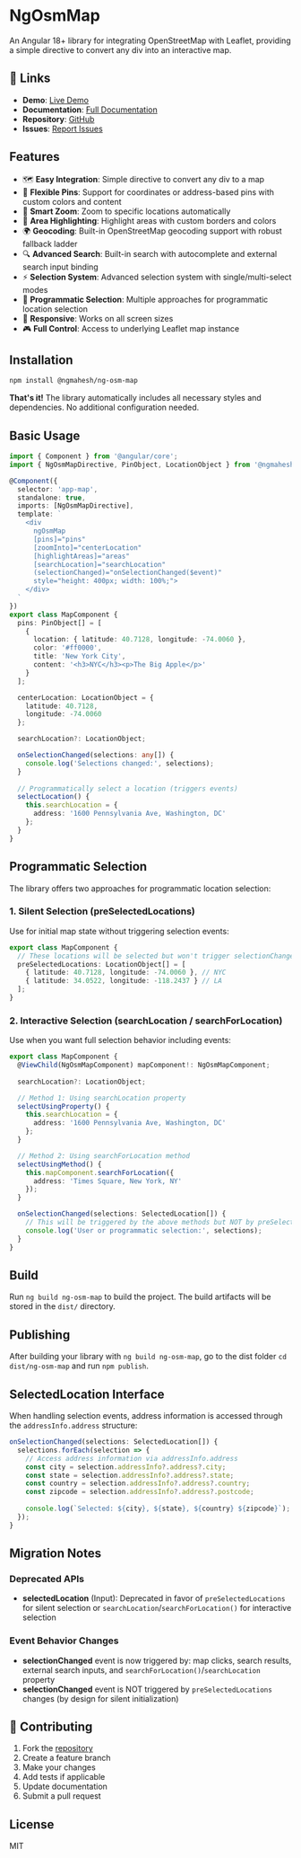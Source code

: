# NgOsmMap

An Angular 18+ library for integrating OpenStreetMap with Leaflet, providing a simple directive to convert any div into an interactive map.

## 🔗 Links

- **Demo**: [Live Demo](https://maheshnvv.github.io/ngmahesh/)
- **Documentation**: [Full Documentation](https://maheshnvv.github.io/ngmahesh/docs/ng-osm-map)
- **Repository**: [GitHub](https://github.com/maheshnvv/ngmahesh)
- **Issues**: [Report Issues](https://github.com/maheshnvv/ngmahesh/issues)

## Features

- 🗺️ **Easy Integration**: Simple directive to convert any div to a map
- 📍 **Flexible Pins**: Support for coordinates or address-based pins with custom colors and content
- 🎯 **Smart Zoom**: Zoom to specific locations automatically
- 🎨 **Area Highlighting**: Highlight areas with custom borders and colors
- 🌍 **Geocoding**: Built-in OpenStreetMap geocoding support with robust fallback ladder
- 🔍 **Advanced Search**: Built-in search with autocomplete and external search input binding
- ⚡ **Selection System**: Advanced selection system with single/multi-select modes
- 🎯 **Programmatic Selection**: Multiple approaches for programmatic location selection
- 📱 **Responsive**: Works on all screen sizes
- 🎮 **Full Control**: Access to underlying Leaflet map instance

## Installation

```bash
npm install @ngmahesh/ng-osm-map
```

**That's it!** The library automatically includes all necessary styles and dependencies. No additional configuration needed.

## Basic Usage

```typescript
import { Component } from '@angular/core';
import { NgOsmMapDirective, PinObject, LocationObject } from '@ngmahesh/ng-osm-map';

@Component({
  selector: 'app-map',
  standalone: true,
  imports: [NgOsmMapDirective],
  template: `
    <div 
      ngOsmMap
      [pins]="pins"
      [zoomInto]="centerLocation"
      [highlightAreas]="areas"
      [searchLocation]="searchLocation"
      (selectionChanged)="onSelectionChanged($event)"
      style="height: 400px; width: 100%;">
    </div>
  `
})
export class MapComponent {
  pins: PinObject[] = [
    {
      location: { latitude: 40.7128, longitude: -74.0060 },
      color: '#ff0000',
      title: 'New York City',
      content: '<h3>NYC</h3><p>The Big Apple</p>'
    }
  ];

  centerLocation: LocationObject = {
    latitude: 40.7128,
    longitude: -74.0060
  };

  searchLocation?: LocationObject;

  onSelectionChanged(selections: any[]) {
    console.log('Selections changed:', selections);
  }
  
  // Programmatically select a location (triggers events)
  selectLocation() {
    this.searchLocation = {
      address: '1600 Pennsylvania Ave, Washington, DC'
    };
  }
}
```

## Programmatic Selection

The library offers two approaches for programmatic location selection:

### 1. Silent Selection (preSelectedLocations)
Use for initial map state without triggering selection events:

```typescript
export class MapComponent {
  // These locations will be selected but won't trigger selectionChanged events
  preSelectedLocations: LocationObject[] = [
    { latitude: 40.7128, longitude: -74.0060 }, // NYC
    { latitude: 34.0522, longitude: -118.2437 } // LA
  ];
}
```

### 2. Interactive Selection (searchLocation / searchForLocation)
Use when you want full selection behavior including events:

```typescript
export class MapComponent {
  @ViewChild(NgOsmMapComponent) mapComponent!: NgOsmMapComponent;
  
  searchLocation?: LocationObject;

  // Method 1: Using searchLocation property
  selectUsingProperty() {
    this.searchLocation = {
      address: '1600 Pennsylvania Ave, Washington, DC'
    };
  }

  // Method 2: Using searchForLocation method
  selectUsingMethod() {
    this.mapComponent.searchForLocation({
      address: 'Times Square, New York, NY'
    });
  }

  onSelectionChanged(selections: SelectedLocation[]) {
    // This will be triggered by the above methods but NOT by preSelectedLocations
    console.log('User or programmatic selection:', selections);
  }
}
```

## Build

Run `ng build ng-osm-map` to build the project. The build artifacts will be stored in the `dist/` directory.

## Publishing

After building your library with `ng build ng-osm-map`, go to the dist folder `cd dist/ng-osm-map` and run `npm publish`.

## SelectedLocation Interface

When handling selection events, address information is accessed through the `addressInfo.address` structure:

```typescript
onSelectionChanged(selections: SelectedLocation[]) {
  selections.forEach(selection => {
    // Access address information via addressInfo.address
    const city = selection.addressInfo?.address?.city;
    const state = selection.addressInfo?.address?.state;
    const country = selection.addressInfo?.address?.country;
    const zipcode = selection.addressInfo?.address?.postcode;
    
    console.log(`Selected: ${city}, ${state}, ${country} ${zipcode}`);
  });
}
```

## Migration Notes

### Deprecated APIs
- **selectedLocation** (Input): Deprecated in favor of `preSelectedLocations` for silent selection or `searchLocation`/`searchForLocation()` for interactive selection

### Event Behavior Changes
- **selectionChanged** event is now triggered by: map clicks, search results, external search inputs, and `searchForLocation()`/`searchLocation` property
- **selectionChanged** event is NOT triggered by `preSelectedLocations` changes (by design for silent initialization)

## 🤝 Contributing

1. Fork the [repository](https://github.com/maheshnvv/ngmahesh)
2. Create a feature branch
3. Make your changes
4. Add tests if applicable
5. Update documentation
6. Submit a pull request

## License

MIT
